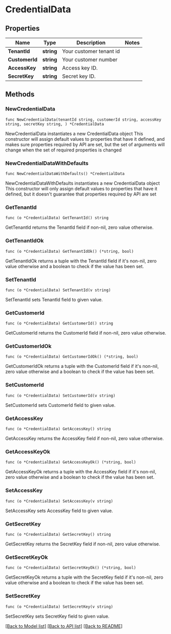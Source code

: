 # CredentialData

## Properties

Name | Type | Description | Notes
------------ | ------------- | ------------- | -------------
**TenantId** | **string** | Your customer tenant id | 
**CustomerId** | **string** | Your customer number | 
**AccessKey** | **string** | Access key ID. | 
**SecretKey** | **string** | Secret key ID. | 

## Methods

### NewCredentialData

`func NewCredentialData(tenantId string, customerId string, accessKey string, secretKey string, ) *CredentialData`

NewCredentialData instantiates a new CredentialData object
This constructor will assign default values to properties that have it defined,
and makes sure properties required by API are set, but the set of arguments
will change when the set of required properties is changed

### NewCredentialDataWithDefaults

`func NewCredentialDataWithDefaults() *CredentialData`

NewCredentialDataWithDefaults instantiates a new CredentialData object
This constructor will only assign default values to properties that have it defined,
but it doesn't guarantee that properties required by API are set

### GetTenantId

`func (o *CredentialData) GetTenantId() string`

GetTenantId returns the TenantId field if non-nil, zero value otherwise.

### GetTenantIdOk

`func (o *CredentialData) GetTenantIdOk() (*string, bool)`

GetTenantIdOk returns a tuple with the TenantId field if it's non-nil, zero value otherwise
and a boolean to check if the value has been set.

### SetTenantId

`func (o *CredentialData) SetTenantId(v string)`

SetTenantId sets TenantId field to given value.


### GetCustomerId

`func (o *CredentialData) GetCustomerId() string`

GetCustomerId returns the CustomerId field if non-nil, zero value otherwise.

### GetCustomerIdOk

`func (o *CredentialData) GetCustomerIdOk() (*string, bool)`

GetCustomerIdOk returns a tuple with the CustomerId field if it's non-nil, zero value otherwise
and a boolean to check if the value has been set.

### SetCustomerId

`func (o *CredentialData) SetCustomerId(v string)`

SetCustomerId sets CustomerId field to given value.


### GetAccessKey

`func (o *CredentialData) GetAccessKey() string`

GetAccessKey returns the AccessKey field if non-nil, zero value otherwise.

### GetAccessKeyOk

`func (o *CredentialData) GetAccessKeyOk() (*string, bool)`

GetAccessKeyOk returns a tuple with the AccessKey field if it's non-nil, zero value otherwise
and a boolean to check if the value has been set.

### SetAccessKey

`func (o *CredentialData) SetAccessKey(v string)`

SetAccessKey sets AccessKey field to given value.


### GetSecretKey

`func (o *CredentialData) GetSecretKey() string`

GetSecretKey returns the SecretKey field if non-nil, zero value otherwise.

### GetSecretKeyOk

`func (o *CredentialData) GetSecretKeyOk() (*string, bool)`

GetSecretKeyOk returns a tuple with the SecretKey field if it's non-nil, zero value otherwise
and a boolean to check if the value has been set.

### SetSecretKey

`func (o *CredentialData) SetSecretKey(v string)`

SetSecretKey sets SecretKey field to given value.



[[Back to Model list]](../README.md#documentation-for-models) [[Back to API list]](../README.md#documentation-for-api-endpoints) [[Back to README]](../README.md)


